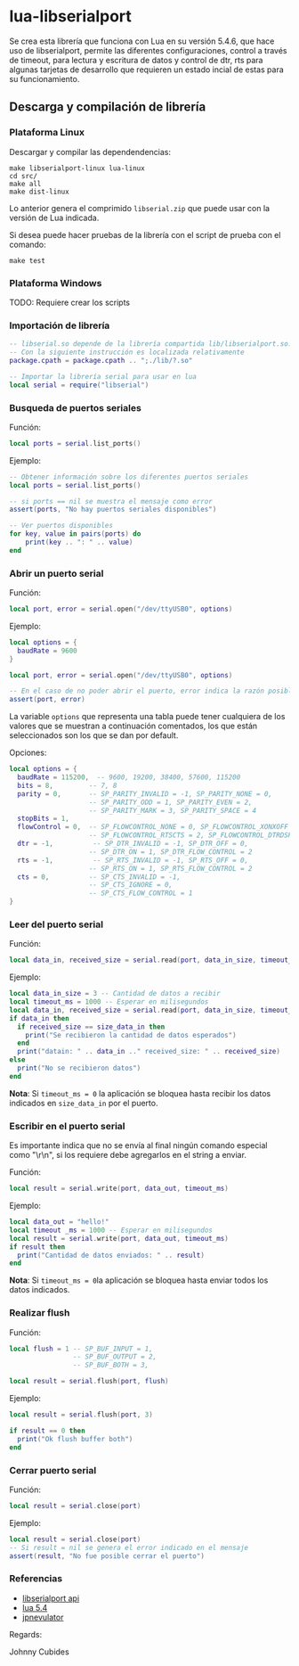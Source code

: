 # lua-libserialport

Se crea esta librería que funciona con Lua en su versión 5.4.6, que hace uso de
libserialport, permite las diferentes configuraciones, control a través de timeout,
para lectura y escritura de datos y control de dtr, rts para algunas tarjetas
de desarrollo que requieren un estado incial de estas para su funcionamiento.

## Descarga y compilación de librería

### Plataforma Linux

Descargar y compilar las dependendencias:

```
make libserialport-linux lua-linux
cd src/
make all
make dist-linux
```

Lo anterior genera el comprimido `libserial.zip` que puede usar con la
versión de Lua indicada.

Si desea puede hacer pruebas de la librería con el script de prueba con el comando:

```
make test
```

### Plataforma Windows

TODO: Requiere crear los scripts


### Importación de librería

```lua
-- libserial.so depende de la librería compartida lib/libserialport.so.0
-- Con la siguiente instrucción es localizada relativamente
package.cpath = package.cpath .. ";./lib/?.so"

-- Importar la librería serial para usar en lua
local serial = require("libserial")
```

### Busqueda de puertos seriales

Función:

```lua
local ports = serial.list_ports()
```

Ejemplo:

```lua
-- Obtener información sobre los diferentes puertos seriales
local ports = serial.list_ports()

-- si ports == nil se muestra el mensaje como error
assert(ports, "No hay puertos seriales disponibles")

-- Ver puertos disponibles
for key, value in pairs(ports) do
	print(key .. ": " .. value)
end
```

### Abrir un puerto serial

Función:

```lua
local port, error = serial.open("/dev/ttyUSB0", options)
```

Ejemplo:

```lua
local options = {
  baudRate = 9600
}

local port, error = serial.open("/dev/ttyUSB0", options)

-- En el caso de no poder abrir el puerto, error indica la razón posible.
assert(port, error)
```

La variable `options` que representa una tabla puede tener cualquiera de los valores que se muestran
a continuación comentados, los que están seleccionados son los que se dan por default.

Opciones:
```lua
local options = {
  baudRate = 115200,  -- 9600, 19200, 38400, 57600, 115200 
  bits = 8,         -- 7, 8
  parity = 0,       -- SP_PARITY_INVALID = -1, SP_PARITY_NONE = 0,
                    -- SP_PARITY_ODD = 1, SP_PARITY_EVEN = 2,
                    -- SP_PARITY_MARK = 3, SP_PARITY_SPACE = 4 
  stopBits = 1,
  flowControl = 0,  -- SP_FLOWCONTROL_NONE = 0, SP_FLOWCONTROL_XONXOFF = 1,
                    -- SP_FLOWCONTROL_RTSCTS = 2, SP_FLOWCONTROL_DTRDSR = 3 
  dtr = -1,          -- SP_DTR_INVALID = -1, SP_DTR_OFF = 0,
                    -- SP_DTR_ON = 1, SP_DTR_FLOW_CONTROL = 2 
  rts = -1,          -- SP_RTS_INVALID = -1, SP_RTS_OFF = 0,
                    -- SP_RTS_ON = 1, SP_RTS_FLOW_CONTROL = 2 
  cts = 0,          -- SP_CTS_INVALID = -1,
                    -- SP_CTS_IGNORE = 0,
                    -- SP_CTS_FLOW_CONTROL = 1 
}
```
### Leer del puerto serial

Función:

```lua
local data_in, received_size = serial.read(port, data_in_size, timeout_ms)
```

Ejemplo:

```lua
local data_in_size = 3 -- Cantidad de datos a recibir
local timeout_ms = 1000 -- Esperar en milisegundos
local data_in, received_size = serial.read(port, data_in_size, timeout_ms)
if data_in then
  if received_size == size_data_in then
    print("Se recibieron la cantidad de datos esperados")
  end
  print("datain: " .. data_in .." received_size: " .. received_size)
else
  print("No se recibieron datos")
end
```

**Nota**: Si `timeout_ms = 0` la aplicación se bloquea hasta recibir los datos indicados en `size_data_in` por el puerto.

### Escribir en el puerto serial

Es importante indica que no se envía al final ningún comando especial como "\r\n", si los requiere debe agregarlos 
en el string a enviar.

Función:

```lua
local result = serial.write(port, data_out, timeout_ms)
```

Ejemplo:

```lua
local data_out = "hello!"
local timeout _ms = 1000 -- Esperar en milisegundos
local result = serial.write(port, data_out, timeout_ms)
if result then
  print("Cantidad de datos enviados: " .. result)
end
```

**Nota**: Si `timeout_ms = 0`la aplicación se bloquea hasta enviar todos los datos indicados.

### Realizar flush

Función:

```lua
local flush = 1 -- SP_BUF_INPUT = 1,
                -- SP_BUF_OUTPUT = 2,
                -- SP_BUF_BOTH = 3,

local result = serial.flush(port, flush)
```

Ejemplo:

```lua
local result = serial.flush(port, 3)

if result == 0 then
  print("Ok flush buffer both")
end
```

### Cerrar puerto serial

Función:

```lua
local result = serial.close(port)
```

Ejemplo:

```lua
local result = serial.close(port)
-- Si result = nil se genera el error indicado en el mensaje
assert(result, "No fue posible cerrar el puerto")
```

### Referencias

* [libserialport api](https://www.sigrok.org/api/libserialport/0.1.1/index.html)
* [lua 5.4](https://www.lua.org/manual/5.4/)
* [jpnevulator](https://jpnevulator.snarl.nl/)

Regards:

Johnny Cubides

